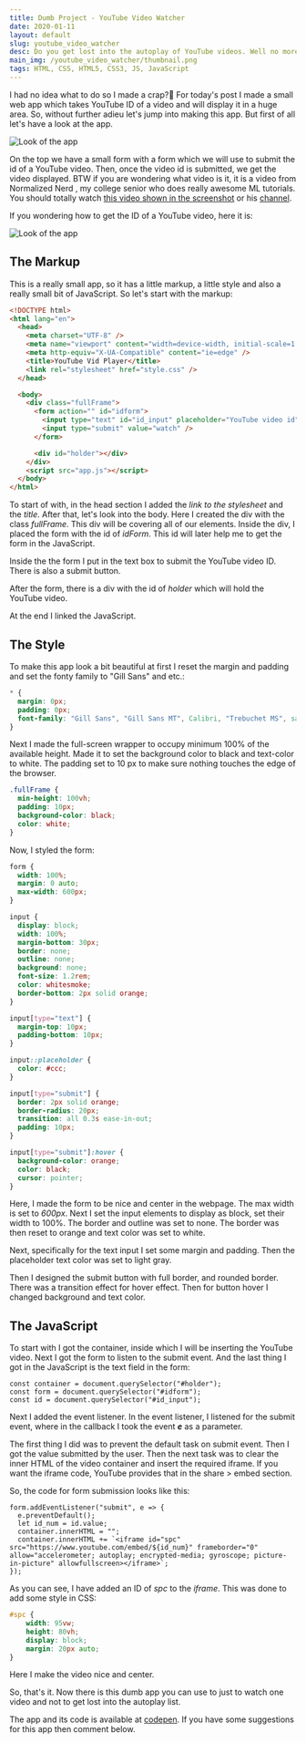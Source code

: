 ```yaml
---
title: Dumb Project - YouTube Video Watcher
date: 2020-01-11
layout: default
slug: youtube_video_watcher
desc: Do you get lost into the autoplay of YouTube videos. Well no more. Get your video playing on your own page.
main_img: /youtube_video_watcher/thumbnail.png
tags: HTML, CSS, HTML5, CSS3, JS, JavaScript
---
```


I had no idea what to do so I made a crap?🤔 For today's post I made a small web app which takes YouTube ID of a video and will display it in a huge area. So, without further adieu let's jump into making this app. But first of all let's have a look at the app.

![Look of the app](/youtube_video_watcher/how_does_the_app_look_01.png)

On the top we have a small form with a form which we will use to submit the id of a YouTube video. Then, once the video id is submitted, we get the video displayed. BTW if you are wondering what video is it, it is a video from Normalized Nerd , my college senior who does really awesome ML tutorials. You should totally watch [this video shown in the screenshot](https://www.youtube.com/watch?v=cIBqvy6adUY) or his [channel](https://www.youtube.com/channel/UC7Fs-Fdpe0I8GYg3lboEuXw).

If you wondering how to get the ID of a YouTube video, here it is:

![Look of the app](/youtube_video_watcher/the_video_id.png)

## The Markup

This is a really small app, so it has a little markup, a little style and also a really small bit of JavaScript. So let's start with the markup:

```html
<!DOCTYPE html>
<html lang="en">
  <head>
    <meta charset="UTF-8" />
    <meta name="viewport" content="width=device-width, initial-scale=1.0" />
    <meta http-equiv="X-UA-Compatible" content="ie=edge" />
    <title>YouTube Vid Player</title>
    <link rel="stylesheet" href="style.css" />
  </head>

  <body>
    <div class="fullFrame">
      <form action="" id="idform">
        <input type="text" id="id_input" placeholder="YouTube video id" />
        <input type="submit" value="watch" />
      </form>

      <div id="holder"></div>
    </div>
    <script src="app.js"></script>
  </body>
</html>
```

To start of with, in the head section I added the _link to the stylesheet_ and the _title_. After that, let's look into the body. Here I created the div with the class _fullFrame_. This div will be covering all of our elements. Inside the div, I placed the form with the id of _idForm_. This id will later help me to get the form in the JavaScript.

Inside the the form I put in the text box to submit the YouTube video ID. There is also a submit button.

After the form, there is a div with the id of _holder_ which will hold the YouTube video.

At the end I linked the JavaScript.

## The Style

To make this app look a bit beautiful at first I reset the margin and padding and set the fonty family to "Gill Sans" and etc.:

```css
* {
  margin: 0px;
  padding: 0px;
  font-family: "Gill Sans", "Gill Sans MT", Calibri, "Trebuchet MS", sans-serif;
}
```

Next I made the full-screen wrapper to occupy minimum 100% of the available height. Made it to set the background color to black and text-color to white. The padding set to 10 px to make sure nothing touches the edge of the browser.

```css
.fullFrame {
  min-height: 100vh;
  padding: 10px;
  background-color: black;
  color: white;
}
```

Now, I styled the form:

```css
form {
  width: 100%;
  margin: 0 auto;
  max-width: 600px;
}

input {
  display: block;
  width: 100%;
  margin-bottom: 30px;
  border: none;
  outline: none;
  background: none;
  font-size: 1.2rem;
  color: whitesmoke;
  border-bottom: 2px solid orange;
}

input[type="text"] {
  margin-top: 10px;
  padding-bottom: 10px;
}

input::placeholder {
  color: #ccc;
}

input[type="submit"] {
  border: 2px solid orange;
  border-radius: 20px;
  transition: all 0.3s ease-in-out;
  padding: 10px;
}

input[type="submit"]:hover {
  background-color: orange;
  color: black;
  cursor: pointer;
}
```

Here, I made the form to be nice and center in the webpage. The max width is set to _600px_. Next I set the input elements to display as block, set their width to 100%. The border and outline was set to none. The border was then reset to orange and text color was set to white.

Next, specifically for the text input I set some margin and padding. Then the placeholder text color was set to light gray.

Then I designed the submit button with full border, and rounded border. There was a transition effect for hover effect. Then for button hover I changed background and text color.

## The JavaScript

To start with I got the container, inside which I will be inserting the YouTube video. Next I got the form to listen to the submit event. And the last thing I got in the JavaScript is the text field in the form:

```JS
const container = document.querySelector("#holder");
const form = document.querySelector("#idform");
const id = document.querySelector("#id_input");
```

Next I added the event listener. In the event listener, I listened for the submit event, where in the callback I took the event **_e_** as a parameter.

The first thing I did was to prevent the default task on submit event. Then I got the value submitted by the user. Then the next task was to clear the inner HTML of the video container and insert the required iframe. If you want the iframe code, YouTube provides that in the share > embed section.

So, the code for form submission looks like this:

```JS
form.addEventListener("submit", e => {
  e.preventDefault();
  let id_num = id.value;
  container.innerHTML = "";
  container.innerHTML += `<iframe id="spc" src="https://www.youtube.com/embed/${id_num}" frameborder="0" allow="accelerometer; autoplay; encrypted-media; gyroscope; picture-in-picture" allowfullscreen></iframe>`;
});
```

As you can see, I have added an ID of _spc_ to the _iframe_. This was done to add some style in CSS:

```CSS
#spc {
    width: 95vw;
    height: 80vh;
    display: block;
    margin: 20px auto;
}
```

Here I make the video nice and center.

So, that's it. Now there is this dumb app you can use to just to watch one video and not to get lost into the autoplay list.

The app and its code is available at [codepen](https://codepen.io/Ayushman_Bilas_Thakur/pen/ExaLeaQ). If you have some suggestions for this app then comment below.
